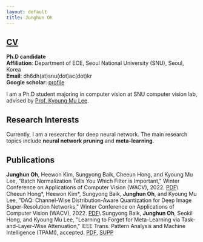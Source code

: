 ```yaml
---
layout: default
title: Junghun Oh
---
```


## [CV]()

**Ph.D candidate** \
**Affiliation**: Department of ECE, Seoul National University (SNU), Seoul, Korea \
**Email**: dh6dh(at)snu(dot)ac(dot)kr \
**Google scholar**: [profile](https://scholar.google.co.kr/citations?user=fCFkL9EAAAAJ&hl=ko)

I am a Ph.D student majoring in computer vision at SNU computer vision lab, advised by [Prof. Kyoung Mu Lee](https://cv.snu.ac.kr/index.php/kmlee/).


## **Research Interests**

Currently, I am a researcher for deep neural network.
The main research topics include **neural network pruning** and **meta-learning**.

## **Publications**
**Junghun Oh**, Heewon Kim, Sungyong Baik, Cheeun Hong, and Kyoung Mu Lee, "Batch Normalization Tells You Which Filter is Important," Winter Conference on Applications of Computer Vision (WACV), 2022. [PDF]()\\
Cheeun Hong*, Heewon Kim*, Sungyong Baik, **Junghun Oh**, and Kyoung Mu Lee, "DAQ: Channel-Wise Distribution-Aware Quantization for Deep Image Super-Resolution Networks," Winter Conference on Applications of Computer Vision (WACV), 2022. [PDF]()\\
Sungyong Baik, **Junghun Oh**, Seokil Hong, and Kyoung Mu Lee, "Learning to Forget for Meta-Learning via Task-and-Layer-Wise Attenuation," IEEE Trans. Pattern Analysis and Machine Intelligence (TPAMI), accepted. [PDF](https://cv.snu.ac.kr/sungyong_baik/L2F_TPAMI_Final.pdf), [SUPP](https://cv.snu.ac.kr/sungyong_baik/L2F_TPAMI_Final_Supplementary.pdf)
